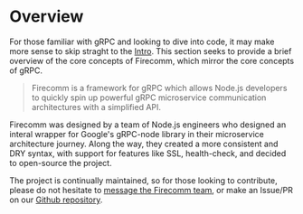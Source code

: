 # Overview

For those familiar with gRPC and looking to dive into code, it may make more sense to skip straght to the [Intro](firecomm.github.io/docs/gettingstarted/intro).
This section seeks to provide a brief overview of the core concepts of Firecomm, which mirror the core concepts of gRPC.

> Firecomm is a framework for gRPC which allows Node.js developers to quickly spin up powerful gRPC microservice communication architectures with a simplified API.

Firecomm was designed by a team of Node.js engineers who designed an interal wrapper for Google's gRPC-node library in their microservice architecture journey. Along the way, they created a more consistent and DRY syntax, with support for features like SSL, health-check, and   decided to open-source the project.

The project is continually maintained, so for those looking to contribute, please do not hesitate to [message the Firecomm team](mailto://firecommgrpc@gmail.com), or make an Issue/PR on our [Github repository](https://github.com/firecomm/firecomm).





